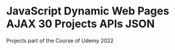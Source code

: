 # JavaScript Dynamic Web Pages AJAX 30 Projects APIs JSON 
Projects part of the Course of Udemy 2022
